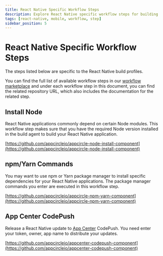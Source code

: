 ```yaml
---
title: React Native Specific Workflow Steps
description: Explore React Native specific workflow steps for building profiles. Visit our workflow marketplace for a complete list.
tags: [react-native, mobile, workflow, step]
sidebar_position: 5
---
```

# React Native Specific Workflow Steps

The steps listed below are specific to the React Native build profiles.

You can find the full list of available workflow steps in our [workflow marketplace](https://github.com/appcircleio/appcircle-workflow-components) and under each workflow step in this document, you can find the related repository URL, which also includes the documentation for the related step.

## Install Node

React Native applications commonly depend on certain Node modules. This workflow step makes sure that you have the required Node version installed in the build agent to build your React Native application.

[https://github.com/appcircleio/appcircle-node-install-component](https://github.com/appcircleio/appcircle-node-install-component)

## npm/Yarn Commands

You may want to use npm or Yarn package manager to install specific dependencies for your React Native applications. The package manager commands you enter are executed in this workflow step.

[https://github.com/appcircleio/appcircle-npm-yarn-component](https://github.com/appcircleio/appcircle-npm-yarn-component)

## App Center CodePush

Release a React Native update to [App Center](https://appcenter.ms/) CodePush. You need enter your token, owner, app name to distribute your updates.

[https://github.com/appcircleio/appcenter-codepush-component](https://github.com/appcircleio/appcenter-codepush-component)

